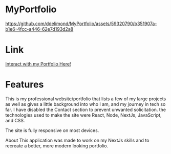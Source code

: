 # MyPortfolio


https://github.com/ddelimond/MyPortfolio/assets/59320790/b351907a-b1e6-4fcc-a446-62e7d193d2a8


<h1>Link</h1>
<a href="darrendelimond.com">Interact with my Portfolio Here!</a>

<h1>Features</h1>
This is my professional website/portfolio that lists a few of my large projects as well as gives a little background 
into who I am, and my journey in tech so far. I have disabled the Contact section to prevent unwanted solicitation.
the technologies used to make the site were React, Node, NextJs, JavaScript, and CSS. 

The site is fully responsive on most devices.

About
This application was made to work on my NextJs skills and to recreate a better, more modern looking portfolio. 
